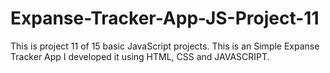 # Expanse-Tracker-App-JS-Project-11
This is project 11 of 15 basic JavaScript projects. This is an Simple Expanse Tracker App I developed it using HTML, CSS and JAVASCRIPT. 
